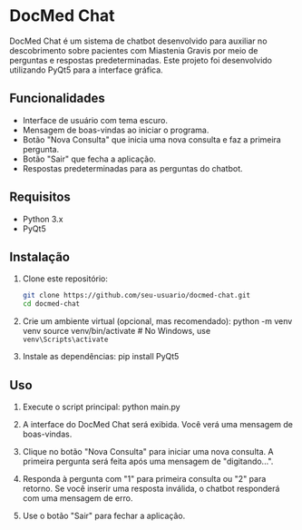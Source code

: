 # DocMed Chat

DocMed Chat é um sistema de chatbot desenvolvido para auxiliar no descobrimento sobre pacientes com Miastenia Gravis por meio de perguntas e respostas predeterminadas. Este projeto foi desenvolvido utilizando PyQt5 para a interface gráfica.

## Funcionalidades

- Interface de usuário com tema escuro.
- Mensagem de boas-vindas ao iniciar o programa.
- Botão "Nova Consulta" que inicia uma nova consulta e faz a primeira pergunta.
- Botão "Sair" que fecha a aplicação.
- Respostas predeterminadas para as perguntas do chatbot.

## Requisitos

- Python 3.x
- PyQt5

## Instalação

1. Clone este repositório:

   ```bash
   git clone https://github.com/seu-usuario/docmed-chat.git
   cd docmed-chat

2. Crie um ambiente virtual (opcional, mas recomendado):
    python -m venv venv
    source venv/bin/activate  # No Windows, use `venv\Scripts\activate`

3. Instale as dependências:
    pip install PyQt5

## Uso

1. Execute o script principal:
    python main.py

2. A interface do DocMed Chat será exibida. Você verá uma mensagem de boas-vindas.

3. Clique no botão "Nova Consulta" para iniciar uma nova consulta. A primeira pergunta será feita após uma mensagem de "digitando...".

4. Responda à pergunta com "1" para primeira consulta ou "2" para retorno. Se você inserir uma resposta inválida, o chatbot responderá com uma mensagem de erro.

5. Use o botão "Sair" para fechar a aplicação.




